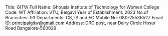 Title: GITW
Full Name: Ghousia Institute of Technology for Women
College Code: WT
Affiliation: VTU, Belgavi
Year of Establishment: 2023
No.of Bracnches: 03
Departments: CS, IS and EC
Mobile No: 080-25536527
Email ID: principalgitw@gmail.com
Address: DRC post, near Dairy Circle Hosur Road Bangalore-560029
